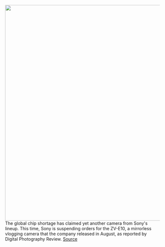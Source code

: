 <img src='https://cdn.vox-cdn.com/thumbor/j01d2u8zn3F5if-KxuBO7-DG5vw=/0x0:2040x1360/1200x800/filters:focal(857x517:1183x843)/cdn.vox-cdn.com/uploads/chorus_image/image/70237016/bfarsace_290921_4781_01963.0.jpg' width='700px' /><br/>
The global chip shortage has claimed yet another camera from Sony's lineup. This time, Sony is suspending orders for the ZV-E10, a mirrorless vlogging camera that the company released in August, as reported by Digital Photography Review.
<a href='https://www.theverge.com/2021/12/6/22820922/sony-digital-camera-chip-shortage'> Source <a/>